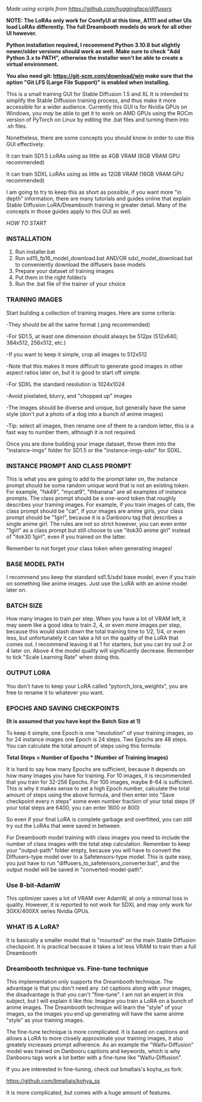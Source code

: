 *Made using scripts from https://github.com/huggingface/diffusers*

**NOTE: The LoRAs only work for ComfyUI at this time, A1111 and other
UIs load LoRAs differently. The full Dreambooth models do work for all other
UI however.**

**Python installation required, I recommend Python 3.10.6 but slightly
newer/older versions should work as well. Make sure to check "Add Python 3.x to PATH",
otherwise the installer won't be able to create a virtual environment.**

**You also need git:
https://git-scm.com/download/win
make sure that the option "Git LFS (Large File Support)" is enabled when installing.**



This is a small training GUI for Stable Diffusion 1.5 and XL
It is intended to simplify the Stable Diffusion training process,
and thus make it more accessible for a wider audience. Currently this
GUI is for Nvidia GPUs on Windows, you *may* be able to get it to
work on AMD GPUs using the ROCm version of PyTorch on Linux by editing
the .bat files and turning them into .sh files.

Nonetheless, there are some concepts you should know in order to
use this GUI effectively.

It can train SD1.5 LoRAs using as little as 4GB VRAM (6GB VRAM GPU recommended)

It can train SDXL LoRAs using as little as 12GB VRAM (16GB VRAM GPU recommended)

I am going to try to keep this as short as possible, if you want
more "in depth" information, there are many tutorials and guides
online that explain Stable Diffusion LoRA/Dreambooth training in
greater detail. Many of the concepts in those guides apply to this
GUI as well.

*HOW TO START*

### INSTALLATION
1. Run installer.bat
2. Run sd15_fp16_model_download.bat AND/OR sdxl_model_download.bat
   to conveniently download the diffusers base models
3. Prepare your dataset of training images
4. Put them in the right folder/s
5. Run the .bat file of the trainer of your choice

### TRAINING IMAGES
Start building a collection of training images. Here are some
criteria:

-They should be all the same format (.png recommended) 

-For SD1.5, at least one dimension should always be 512px 
    (512x640, 384x512, 256x512, etc.)
    
-If you want to keep it simple, crop all images to 512x512

-Note that this makes it more difficult to generate good
    images in other aspect ratios later on, but it is good to
    start off simple.
    
-For SDXL the standard resolution is 1024x1024

-Avoid pixelated, blurry, and "chopped up" images

-The images should be diverse and unique, but generally have
    the same style (don't put a photo of a dog into a bunch
    of anime images)
    
-Tip: select all images, then rename one of them to a random letter,
    this is a fast way to number them, although it is not required.
    
Once you are done building your image dataset, throw them into the
"instance-imgs" folder for SD1.5 or the "instance-imgs-sdxl" for SDXL.

### INSTANCE PROMPT AND CLASS PROMPT
This is what you are going to add to the prompt later on, the instance
prompt should be some random unique word that is not an existing token.
For example, "fsk49", "mycat9", "thbanana" are all examples of instance
prompts. The class prompt should be a one-word token that roughly 
describes your training images. For example, if you train images of
cats, the class prompt should be "cat", if your images are anime girls,
your class prompt should be "1girl", because it is a Danbooru tag that
describes a single anime girl. The rules are not so strict however,
you can even enter "1girl" as a class prompt but still choose to use
"itok30 anime girl" instead of "itok30 1girl", even if you trained on
the latter.

Remember to not forget your class token when generating images!

### BASE MODEL PATH
I recommend you keep the standard sd1.5/sdxl base model, even if you train
on something like anime images. Just use the LoRA with an anime model
later on.

### BATCH SIZE
How many images to train per step. When you have a lot of VRAM left, 
it may seem like a good idea to train 2, 4, or even more images per step,
because this would slash down the total training time to 1/2, 1/4, or
even less, but unfortunately it can take a hit on the quality of the
LoRA that comes out. I recommend leaving it at 1 for starters, but you
can try out 2 or 4 later on. Above 4 the model quality will significantly
decrease. Remember to tick "Scale Learning Rate" when doing this.

### OUTPUT LORA
You don't have to keep your LoRA called "pytorch_lora_weights", you are
free to rename it to whatever you want.

### EPOCHS AND SAVING CHECKPOINTS
**(It is assumed that you have kept the Batch Size at 1)**

To keep it simple, one Epoch is one "revolution" of your training images,
so for 24 instance images one Epoch is 24 steps. Two Epochs are 48 steps.
You can calculate the total amount of steps using this formula:

**Total Steps = Number of Epochs * (Number of Training Images)**

It is hard to say how many Epochs are sufficient, because it depends on
how many images you have for training. For 10 images, it is recommended that you train for
32-256 Epochs. For 100 images, maybe 8-64 is sufficient. This is why
it makes sense to set a high Epoch number, calculate the total
amount of steps using the above formula, and then enter into
"Save checkpoint every n steps" some even number fraction of your total
steps (if your total steps are 6400, you can enter 1600 or 800)

So even if your final LoRA is complete garbage and overfitted, you can
still try out the LoRAs that were saved in between.

For Dreambooth model training with class images you need to include the
number of class images with the total step calculation. Remember to keep your
"output-path" folder empty, because you will have to convert the Diffusers-type
model over to a Safetensors-type model. This is quite easy, you just have to run
"diffusers_to_safetensors_converter.bat", and the output model will be saved
in "converted-model-path".

### Use 8-bit-AdamW
This optimizer saves a lot of VRAM over AdamW, at only a minimal loss in
quality. However, it is reported to not work for SDXL and may only
work for 30XX/400XX series Nvidia GPUs.



### WHAT IS A LoRA?
It is basically a smaller model that is "mounted" on the main
Stable Diffusion checkpoint. It is practical because it takes a
lot less VRAM to train than a full Dreambooth



### Dreambooth technique vs. Fine-tune technique
This implementation only supports the Dreambooth technique. The
advantage is that you don't need any .txt captions along with
your images, the disadvantage is that you can't "fine-tune". I
am not an expert in this subject, but I will explain it like
this: Imagine you train a LoRA on a bunch of anime images. The
Dreambooth technique will learn the "style" of your images, 
so the images you end up generating will have the same anime
"style" as your training images.

The fine-tune technique is more complicated. It is based on
captions and allows a LoRA to more closely approximate your
training images, it also greately increases prompt adherence.
As an example the "Waifu-Diffusion" model was trained on
Danbooru captions and keywords, which is why Danbooru tags
work a lot better with a fine-tune like "Waifu-Diffusion".

If you are interested in fine-tuning, check out bmaltais's
koyha_ss fork: 

https://github.com/bmaltais/kohya_ss

It is more complicated, but comes with a huge amount of features.
